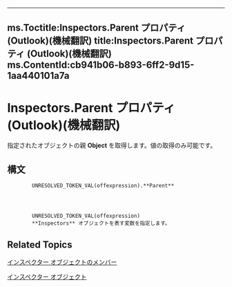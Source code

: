 

---
ms.Toctitle:Inspectors.Parent プロパティ (Outlook)(機械翻訳)
title:Inspectors.Parent プロパティ (Outlook)(機械翻訳)
ms.ContentId:cb941b06-b893-6ff2-9d15-1aa440101a7a
---
# Inspectors.Parent プロパティ (Outlook)(機械翻訳)




指定されたオブジェクトの親 **Object** を取得します。値の取得のみ可能です。

## 構文

            UNRESOLVED_TOKEN_VAL(offexpression).**Parent**




            UNRESOLVED_TOKEN_VAL(offexpression)
            **Inspectors** オブジェクトを表す変数を指定します。



## Related Topics

[インスペクター オブジェクトのメンバー](897aab77-650a-6f0a-7599-5487bec45448.md)

[インスペクター オブジェクト](b65475d6-a212-fc96-459d-47390dfe5ee5.md)




